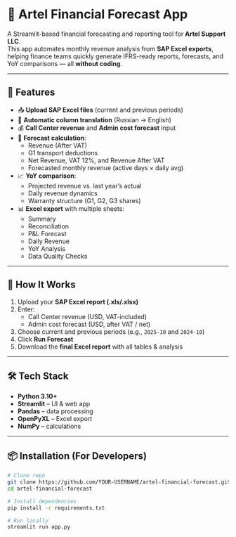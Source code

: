 # 💼 Artel Financial Forecast App

A Streamlit-based financial forecasting and reporting tool for **Artel Support LLC**.  
This app automates monthly revenue analysis from **SAP Excel exports**, helping finance teams quickly generate IFRS-ready reports, forecasts, and YoY comparisons — all **without coding**.

---

## 🚀 Features

- 📤 **Upload SAP Excel files** (current and previous periods)
- 🧾 **Automatic column translation** (Russian → English)
- 💰 **Call Center revenue** and **Admin cost forecast** input
- 🧮 **Forecast calculation**:
  - Revenue (After VAT)
  - G1 transport deductions
  - Net Revenue, VAT 12%, and Revenue After VAT
  - Forecasted monthly revenue (active days × daily avg)
- 📈 **YoY comparison**:
  - Projected revenue vs. last year’s actual
  - Daily revenue dynamics
  - Warranty structure (G1, G2, G3 shares)
- 📊 **Excel export** with multiple sheets:
  - Summary  
  - Reconciliation  
  - P&L Forecast  
  - Daily Revenue  
  - YoY Analysis  
  - Data Quality Checks

---

## 🧠 How It Works

1. Upload your **SAP Excel report (.xls/.xlsx)**  
2. Enter:
   - Call Center revenue (USD, VAT-included)
   - Admin cost forecast (USD, after VAT / net)
3. Choose current and previous periods (e.g., `2025-10` and `2024-10`)
4. Click **Run Forecast**
5. Download the **final Excel report** with all tables & analysis

---

## 🛠️ Tech Stack

- **Python 3.10+**
- **Streamlit** – UI & web app
- **Pandas** – data processing
- **OpenPyXL** – Excel export
- **NumPy** – calculations

---

## 📦 Installation (For Developers)

```bash
# Clone repo
git clone https://github.com/YOUR-USERNAME/artel-financial-forecast.git
cd artel-financial-forecast

# Install dependencies
pip install -r requirements.txt

# Run locally
streamlit run app.py
